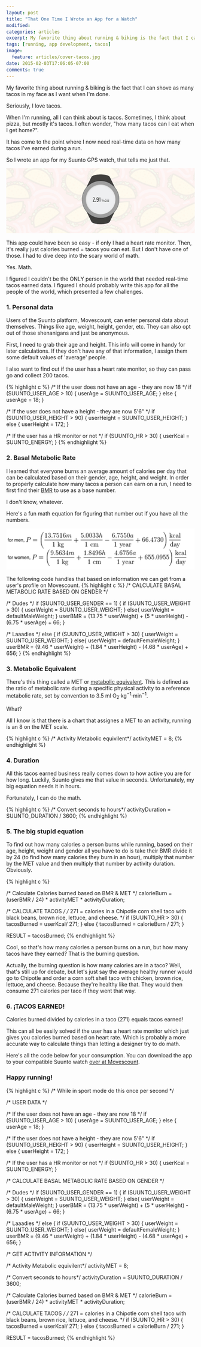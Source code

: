 ```yaml
---
layout: post
title: "That One Time I Wrote an App for a Watch"
modified:
categories: articles
excerpt: My favorite thing about running & biking is the fact that I can shove as many tacos in my face as I want when I'm done. 
tags: [running, app development, tacos]
image:
  feature: articles/cover-tacos.jpg
date: 2015-02-03T17:06:05-07:00
comments: true
---
```


My favorite thing about running & biking is the fact that I can shove as many tacos in my face as I want when I'm done. 

Seriously, I love tacos.

When I'm running, all I can think about is tacos. Sometimes, I think about pizza, but mostly it's tacos. I often wonder, "how many tacos can I eat when I get home?".

It has come to the point where I now need  real-time data on how many tacos I've earned during a run. 

So I wrote an app for my Suunto GPS watch, that tells me just that. 

![tacos!](/images/articles/watch-tacos.jpg)

This app could have been so easy - if only I had a heart rate monitor. Then, it's really just calories burned = tacos you can eat. But I don't have one of those. I had to dive deep into the scary world of math. 

Yes. Math. 

I figured I couldn't be the ONLY person in the world that needed real-time tacos earned data. I figured I should probably write this app for all the people of the world, which presented a few challenges. 

### 1. Personal data

Users of the Suunto platform, Movescount, can enter personal data about themselves. Things like age, weight, height, gender, etc. They can also opt out of those shenanigans and just be anonymous. 

First, I need to grab their age and height. This info will come in handy for later calculations. If they don't have any of that information, I assign them some default values of 'average' people. 

I also want to find out if the user has a heart rate monitor, so they can pass go and collect 200 tacos.

{% highlight c %}
/* If the user does not have an age - they are now 18 */
if (SUUNTO_USER_AGE > 10) {
  userAge = SUUNTO_USER_AGE;
}
else {
  userAge = 18;
}

/* If the user does not have a height -  they are now 5'6" */
if (SUUNTO_USER_HEIGHT > 90) {
  userHeight = SUUNTO_USER_HEIGHT;
}
else {
  userHeight = 172;
}

/* If the user has a HR monitor or not */
if (SUUNTO_HR > 30) {
  userKcal = SUUNTO_ENERGY;
}
{% endhighlight %}

### 2. Basal Metabolic Rate

I learned that everyone burns an average amount of calories per day that can be calculated based on their gender, age, height, and weight. In order to properly calculate how many tacos a person can earn on a run, I need to first find their [BMR](http://en.wikipedia.org/wiki/Basal_metabolic_rate) to use as a base number. 

I don't know, whatever. 

Here's a fun math equation for figuring that number out if you have all the numbers.

![BMR equation](/images/articles/bmr-equation.png)

The following code handles that based on information we can get from a user's profile on Movescount.
{% highlight c %}
/* CALCULATE BASAL METABOLIC RATE BASED ON GENDER */

/* Dudes */
if (SUUNTO_USER_GENDER == 1) {
  if (SUUNTO_USER_WEIGHT > 30) {
    userWeight = SUUNTO_USER_WEIGHT;
  }
  else{
    userWeight = defaultMaleWeight;
  }
  userBMR = (13.75 * userWeight) + (5 * userHeight) - (6.75 * userAge) + 66;
}

/* Laaadies */
else {
  if (SUUNTO_USER_WEIGHT > 30) {
    userWeight = SUUNTO_USER_WEIGHT;
  }
  else{
    userWeight = defaultFemaleWeight;
  }
  userBMR = (9.46 * userWeight) + (1.84 * userHeight) - (4.68 * userAge) + 656;
}
{% endhighlight %}

### 3. Metabolic Equivalent

There's this thing called a MET or [metabolic equivalent](http://en.wikipedia.org/wiki/Metabolic_equivalent). This is defined as the ratio of metabolic rate during a specific physical activity to a reference metabolic rate, set by convention to 3.5 ml O<sub>2</sub>·kg<sup>−1</sup>·min<sup>−1</sup>.

What?

All I know is that there is a chart that assignes a MET to an activity, running is an 8 on the MET scale. 

{% highlight c %}
/* Activity Metabolic equivilent*/
activityMET = 8;
{% endhighlight %}

### 4. Duration

All this tacos earned business really comes down to how active you are for how long. Luckily, Suunto gives me that value in seconds. Unfortunately, my big equation needs it in hours.

Fortunately, I can do the math. 

{% highlight c %}
/* Convert seconds to hours*/
activityDuration = SUUNTO_DURATION / 3600;
{% endhighlight %}


### 5. The big stupid equation

To find out how many calories a person burns while running, based on their age, height, weight and gender all you have to do is take their BMR divide it by 24 (to find how many calories they burn in an hour), multiply that number by the MET value and then multiply that number by activity duration. Obviously.

{% highlight c %}

/* Calculate Calories burned based on BMR & MET */
calorieBurn = (userBMR / 24) * activityMET * activityDuration;


/* CALCULATE TACOS */
/* 271 = calories in a Chipotle corn shell taco with black beans, brown rice, lettuce, 
and cheese. */
if (SUUNTO_HR > 30) {
  tacosBurned = userKcal/ 271;
}
else { 
  tacosBurned = calorieBurn / 271;
}

RESULT = tacosBurned;
{% endhighlight %}

Cool, so that's how many calories a person burns on a run, but how many tacos have they earned? That is the burning question.

Actually, the burning question is how many calories are in a taco? Well, that's still up for debate, but let's just say the average healthy runner would go to Chipotle and order a corn soft shell taco with chicken, brown rice, lettuce, and cheese. Because they're healthy like that. They would then consume 271 calories per taco if they went that way. 

### 6. &#161;TACOS EARNED!

Calories burned divided by calories in a taco (271) equals tacos earned! 

This can all be easily solved if the user has a heart rate monitor which just gives you calories burned based on heart rate. Which is probably a more accurate way to calculate things than letting a designer try to do math. 

Here's all the code below for your consumption. You can download the app to your compatible Suunto watch [over at Movescount](http://www.movescount.com/apps/app10071393-Tacos_Earned).

### Happy running!

{% highlight c %}
/* While in sport mode do this once per second */

/* USER DATA */

/* If the user does not have an age - they are now 18 */
if (SUUNTO_USER_AGE > 10) {
  userAge = SUUNTO_USER_AGE;
}
else {
  userAge = 18;
}

/* If the user does not have a height -  they are now 5'6" */
if (SUUNTO_USER_HEIGHT > 90) {
  userHeight = SUUNTO_USER_HEIGHT;
}
else {
  userHeight = 172;
}

/* If the user has a HR monitor or not */
if (SUUNTO_HR > 30) {
  userKcal = SUUNTO_ENERGY;
}

/* CALCULATE BASAL METABOLIC RATE BASED ON GENDER */

/* Dudes */
if (SUUNTO_USER_GENDER == 1) {
  if (SUUNTO_USER_WEIGHT > 30) {
    userWeight = SUUNTO_USER_WEIGHT;
  }
  else{
    userWeight = defaultMaleWeight;
  }
  userBMR = (13.75 * userWeight) + (5 * userHeight) - (6.75 * userAge) + 66;
}

/* Laaadies */
else {
  if (SUUNTO_USER_WEIGHT > 30) {
    userWeight = SUUNTO_USER_WEIGHT;
  }
  else{
    userWeight = defaultFemaleWeight;
  }
  userBMR = (9.46 * userWeight) + (1.84 * userHeight) - (4.68 * userAge) + 656;
}

/* GET ACTIVITY INFORMATION */

/* Activity Metabolic equivilent*/
activityMET = 8;

/* Convert seconds to hours*/
activityDuration = SUUNTO_DURATION / 3600;


/* Calculate Calories burned based on BMR & MET */
calorieBurn = (userBMR / 24) * activityMET * activityDuration;


/* CALCULATE TACOS */
/* 271 = calories in a Chipotle corn shell taco with black beans, brown rice, lettuce, 
and cheese. */
if (SUUNTO_HR > 30) {
  tacosBurned = userKcal/ 271;
}
else { 
  tacosBurned = calorieBurn / 271;
}

RESULT = tacosBurned;
{% endhighlight %}
